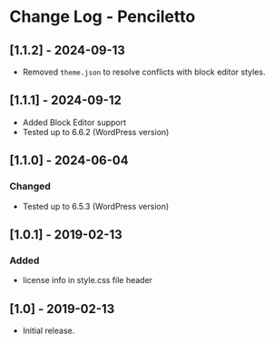 # Change Log - Penciletto

## [1.1.2] - 2024-09-13
- Removed `theme.json` to resolve conflicts with block editor styles.

## [1.1.1] - 2024-09-12
 - Added Block Editor support
 - Tested up to 6.6.2 (WordPress version)

## [1.1.0] - 2024-06-04

### Changed
- Tested up to 6.5.3 (WordPress version)

## [1.0.1] - 2019-02-13

### Added
- license info in style.css file header

## [1.0] - 2019-02-13
- Initial release.
